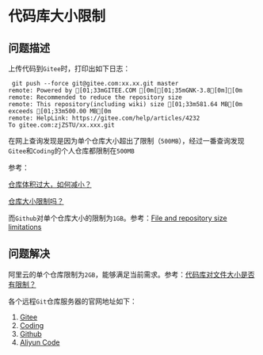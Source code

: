 
# 代码库大小限制

## 问题描述

上传代码到`Gitee`时，打印出如下日志：

```
 git push --force git@gitee.com:xx.xx.git master
remote: Powered by [01;33mGITEE.COM [0m[[01;35mGNK-3.8[0m][0m        
remote: Recommended to reduce the repository size        
remote: This repository(including wiki) size [01;33m581.64 MB[0m exceeds [01;33m500.00 MB[0m        
remote: HelpLink: https://gitee.com/help/articles/4232
To gitee.com:zjZSTU/xx.xxx.git
```

在网上查询发现是因为单个仓库大小超出了限制（`500MB`），经过一番查询发现`Gitee`和`Coding`的个人仓库都限制在`500MB`

参考：

[仓库体积过大，如何减小？ ](https://gitee.com/help/articles/4232#article-header0)

[仓库大小限制吗？](https://cloud.tencent.com/developer/ask/197652)

而`Github`对单个仓库大小的限制为`1GB`。参考：[File and repository size limitations](https://help.github.com/en/github/managing-large-files/what-is-my-disk-quota#file-and-repository-size-limitations)

## 问题解决

阿里云的单个仓库限制为`2GB`，能够满足当前需求。参考：[代码库对文件大小是否有限制？](https://help.aliyun.com/document_detail/153791.html?spm=5176.11065259.1996646101.searchclickresult.30c1183bbCmNS7)

各个远程`Git`仓库服务器的官网地址如下：

1. [Gitee](https://gitee.com/)
2. [Coding](https://coding.net/)
3. [Github](https://github.com/)
4. [Aliyun Code](https://code.aliyun.com)